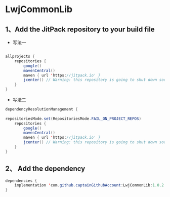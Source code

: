 # LwjCommonLib

## 1、Add the JitPack repository to your build file

* 写法一

```java

allprojects {
    repositories {
        google()
        mavenCentral()
        maven { url 'https://jitpack.io' }
        jcenter() // Warning: this repository is going to shut down soon
    }
}
```

* 写法二

```java
dependencyResolutionManagement {
    
repositoriesMode.set(RepositoriesMode.FAIL_ON_PROJECT_REPOS)
    repositories {
        google()
        mavenCentral()
        maven { url 'https://jitpack.io' }
        jcenter() // Warning: this repository is going to shut down soon
    }
}
```

## 2、 Add the dependency
```java
dependencies {
    implementation 'com.github.captainGithubAccount:LwjCommonLib:1.0.2'
}
```
